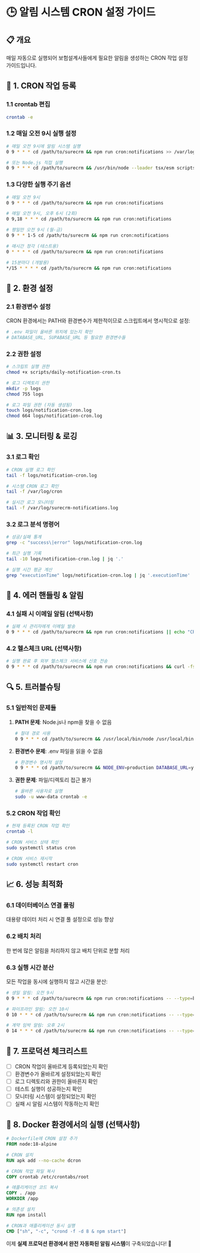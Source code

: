 # 🕒 알림 시스템 CRON 설정 가이드

## 📋 **개요**

매일 자동으로 실행되어 보험설계사들에게 필요한 알림을 생성하는 CRON 작업 설정 가이드입니다.

## 🚀 **1. CRON 작업 등록**

### **1.1 crontab 편집**

```bash
crontab -e
```

### **1.2 매일 오전 9시 실행 설정**

```bash
# 매일 오전 9시에 알림 시스템 실행
0 9 * * * cd /path/to/surecrm && npm run cron:notifications >> /var/log/surecrm-notifications.log 2>&1

# 또는 Node.js 직접 실행
0 9 * * * cd /path/to/surecrm && /usr/bin/node --loader tsx/esm scripts/daily-notification-cron.ts >> /var/log/surecrm-notifications.log 2>&1
```

### **1.3 다양한 실행 주기 옵션**

```bash
# 매일 오전 9시
0 9 * * * cd /path/to/surecrm && npm run cron:notifications

# 매일 오전 9시, 오후 6시 (2회)
0 9,18 * * * cd /path/to/surecrm && npm run cron:notifications

# 평일만 오전 9시 (월-금)
0 9 * * 1-5 cd /path/to/surecrm && npm run cron:notifications

# 매시간 정각 (테스트용)
0 * * * * cd /path/to/surecrm && npm run cron:notifications

# 15분마다 (개발용)
*/15 * * * * cd /path/to/surecrm && npm run cron:notifications
```

## 🔧 **2. 환경 설정**

### **2.1 환경변수 설정**

CRON 환경에서는 PATH와 환경변수가 제한적이므로 스크립트에서 명시적으로 설정:

```bash
# .env 파일이 올바른 위치에 있는지 확인
# DATABASE_URL, SUPABASE_URL 등 필요한 환경변수들
```

### **2.2 권한 설정**

```bash
# 스크립트 실행 권한
chmod +x scripts/daily-notification-cron.ts

# 로그 디렉토리 권한
mkdir -p logs
chmod 755 logs

# 로그 파일 권한 (자동 생성됨)
touch logs/notification-cron.log
chmod 664 logs/notification-cron.log
```

## 📊 **3. 모니터링 & 로깅**

### **3.1 로그 확인**

```bash
# CRON 실행 로그 확인
tail -f logs/notification-cron.log

# 시스템 CRON 로그 확인
tail -f /var/log/cron

# 실시간 로그 모니터링
tail -f /var/log/surecrm-notifications.log
```

### **3.2 로그 분석 명령어**

```bash
# 성공/실패 통계
grep -c "success\|error" logs/notification-cron.log

# 최근 실행 기록
tail -10 logs/notification-cron.log | jq '.'

# 실행 시간 평균 계산
grep "executionTime" logs/notification-cron.log | jq '.executionTime' | awk '{sum+=$1} END {print "평균 실행시간:", sum/NR, "ms"}'
```

## 🚨 **4. 에러 핸들링 & 알림**

### **4.1 실패 시 이메일 알림 (선택사항)**

```bash
# 실패 시 관리자에게 이메일 발송
0 9 * * * cd /path/to/surecrm && npm run cron:notifications || echo "CRON 실패: $(date)" | mail -s "SureCRM 알림 시스템 실패" admin@example.com
```

### **4.2 헬스체크 URL (선택사항)**

```bash
# 실행 완료 후 외부 헬스체크 서비스에 신호 전송
0 9 * * * cd /path/to/surecrm && npm run cron:notifications && curl -fsS -m 10 --retry 5 -o /dev/null https://hc-ping.com/your-uuid-here
```

## 🔍 **5. 트러블슈팅**

### **5.1 일반적인 문제들**

1. **PATH 문제**: Node.js나 npm을 찾을 수 없음

   ```bash
   # 절대 경로 사용
   0 9 * * * cd /path/to/surecrm && /usr/local/bin/node /usr/local/bin/npm run cron:notifications
   ```

2. **환경변수 문제**: .env 파일을 읽을 수 없음

   ```bash
   # 환경변수 명시적 설정
   0 9 * * * cd /path/to/surecrm && NODE_ENV=production DATABASE_URL=your-db-url npm run cron:notifications
   ```

3. **권한 문제**: 파일/디렉토리 접근 불가
   ```bash
   # 올바른 사용자로 실행
   sudo -u www-data crontab -e
   ```

### **5.2 CRON 작업 확인**

```bash
# 현재 등록된 CRON 작업 확인
crontab -l

# CRON 서비스 상태 확인
sudo systemctl status cron

# CRON 서비스 재시작
sudo systemctl restart cron
```

## 📈 **6. 성능 최적화**

### **6.1 데이터베이스 연결 풀링**

대용량 데이터 처리 시 연결 풀 설정으로 성능 향상

### **6.2 배치 처리**

한 번에 많은 알림을 처리하지 않고 배치 단위로 분할 처리

### **6.3 실행 시간 분산**

모든 작업을 동시에 실행하지 않고 시간을 분산:

```bash
# 생일 알림: 오전 9시
0 9 * * * cd /path/to/surecrm && npm run cron:notifications -- --type=birthday

# 파이프라인 알림: 오전 10시
0 10 * * * cd /path/to/surecrm && npm run cron:notifications -- --type=pipeline

# 계약 임박 알림: 오후 2시
0 14 * * * cd /path/to/surecrm && npm run cron:notifications -- --type=contract
```

## 🎯 **7. 프로덕션 체크리스트**

- [ ] CRON 작업이 올바르게 등록되었는지 확인
- [ ] 환경변수가 올바르게 설정되었는지 확인
- [ ] 로그 디렉토리와 권한이 올바른지 확인
- [ ] 테스트 실행이 성공하는지 확인
- [ ] 모니터링 시스템이 설정되었는지 확인
- [ ] 실패 시 알림 시스템이 작동하는지 확인

## 🚀 **8. Docker 환경에서의 실행 (선택사항)**

```dockerfile
# Dockerfile에 CRON 설정 추가
FROM node:18-alpine

# CRON 설치
RUN apk add --no-cache dcron

# CRON 작업 파일 복사
COPY crontab /etc/crontabs/root

# 애플리케이션 코드 복사
COPY . /app
WORKDIR /app

# 의존성 설치
RUN npm install

# CRON과 애플리케이션 동시 실행
CMD ["sh", "-c", "crond -f -d 8 & npm start"]
```

이제 **실제 프로덕션 환경에서 완전 자동화된 알림 시스템**이 구축되었습니다! 🎉
